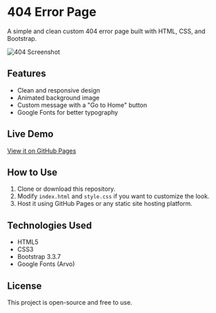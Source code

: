 # 404 Error Page

A simple and clean custom 404 error page built with HTML, CSS, and Bootstrap.

![404 Screenshot](https://cdn.dribbble.com/users/285475/screenshots/2083086/dribbble_1.gif)

## Features

- Clean and responsive design
- Animated background image
- Custom message with a "Go to Home" button
- Google Fonts for better typography

## Live Demo

[View it on GitHub Pages](https://thesudxx.github.io/Error/)

## How to Use

1. Clone or download this repository.
2. Modify `index.html` and `style.css` if you want to customize the look.
3. Host it using GitHub Pages or any static site hosting platform.

## Technologies Used

- HTML5
- CSS3
- Bootstrap 3.3.7
- Google Fonts (Arvo)

## License

This project is open-source and free to use.
